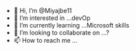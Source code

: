 - 👋 Hi, I’m @Miyajbe11
- 👀 I’m interested in ...devOp 
- 🌱 I’m currently learning ...Microsoft skills
- 💞️ I’m looking to collaborate on ...?
- 📫 How to reach me ...

<!---
Miyajbe11/Miyajbe11 is a ✨ special ✨ repository because its `README.md` (this file) appears on your GitHub profile.
You can click the Preview link to take a look at your changes.
--->
